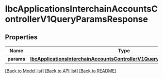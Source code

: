 # IbcApplicationsInterchainAccountsControllerV1QueryParamsResponse

## Properties
Name | Type | Description | Notes
------------ | ------------- | ------------- | -------------
**params** | [**IbcApplicationsInterchainAccountsControllerV1QueryParamsResponseParams**](IbcApplicationsInterchainAccountsControllerV1QueryParamsResponseParams.md) |  | [optional] 

[[Back to Model list]](../README.md#documentation-for-models) [[Back to API list]](../README.md#documentation-for-api-endpoints) [[Back to README]](../README.md)

